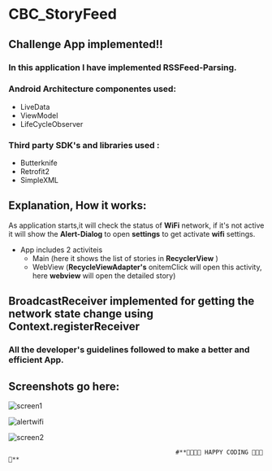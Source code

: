 # CBC_StoryFeed
## Challenge App implemented!!
### In this application I have implemented **RSSFeed-Parsing.** 
### Android Architecture componentes used:
* LiveData
* ViewModel
* LifeCycleObserver
### Third party SDK's and libraries used : 
* Butterknife
* Retrofit2
* SimpleXML
## Explanation, How it works:
As application starts,it will check the status of **WiFi** network, if it's not active it will show the 
**Alert-Dialog** to open **settings** to get activate **wifi** settings.
* App includes 2 activiteis
   * Main (here it shows the list of stories in **RecyclerView** )
   * WebView (**RecycleViewAdapter's** onitemClick will open this activity, here **webview** will open the detailed story)
## BroadcastReceiver implemented for getting the **network state change** using **Context.registerReceiver**

### All the developer's guidelines followed to make a better and efficient App.

## Screenshots go here:

![screen1](https://user-images.githubusercontent.com/8358882/45258944-f3655600-b38f-11e8-96ff-8a3be92b3546.png)

![alertwifi](https://user-images.githubusercontent.com/8358882/45258950-14c64200-b390-11e8-816c-b3fa72a395ef.png)

![screen2](https://user-images.githubusercontent.com/8358882/45258951-14c64200-b390-11e8-8e19-f998b3f66d50.png)


                                                  #**🙂🙂🙂🙂 HAPPY CODING 🙂🙂🙂🙂** 
